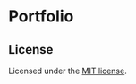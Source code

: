 # Portfolio

## License

Licensed under the [MIT license](https://github.com/dillionverma/portfolio/blob/main/LICENSE.md).
